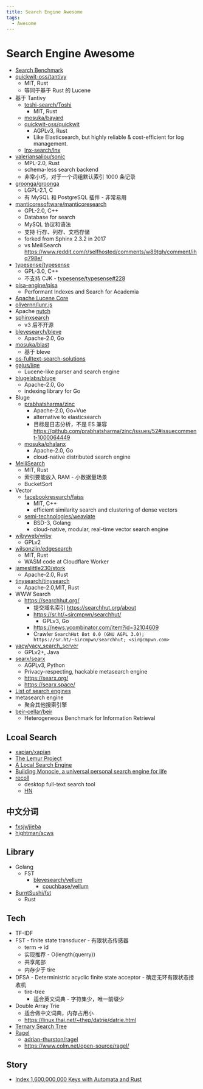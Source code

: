 ```yaml
---
title: Search Engine Awesome
tags:
  - Awesome
---
```


# Search Engine Awesome

- [Search Benchmark](https://mosuka.github.io/search-benchmark-game/)
- [quickwit-oss/tantivy](https://github.com/quickwit-oss/tantivy)
  - MIT, Rust
  - 等同于基于 Rust 的 Lucene
- 基于 Tantivy
  - [toshi-search/Toshi](https://github.com/toshi-search/Toshi)
    - MIT, Rust
  - [mosuka/bayard](https://github.com/mosuka/bayard)
  - [quickwit-oss/quickwit](https://github.com/quickwit-oss/quickwit)
    - AGPLv3, Rust
    - Like Elasticsearch, but highly reliable & cost-efficient for log management.
  - [lnx-search/lnx](https://github.com/lnx-search/lnx)
- [valeriansaliou/sonic](https://github.com/valeriansaliou/sonic)
  - MPL-2.0, Rust
  - schema-less search backend
  - 非常小巧，对于一个词组默认索引 1000 条记录
- [groonga/groonga](https://github.com/groonga/groonga)
  - LGPL-2.1, C
  - 有 MySQL 和 PostgreSQL 插件 - 非常易用
- [manticoresoftware/manticoresearch](./manticoresearch.md)
  - GPL-2.0, C++
  - Database for search
  - MySQL 协议和语法
  - 支持 行存、列存、文档存储
  - forked from Sphinx 2.3.2 in 2017
  - vs MeiliSearch https://www.reddit.com/r/selfhosted/comments/w89tgh/comment/ihq798e/
- [typesense/typesense](https://github.com/typesense/typesense)
  - GPL-3.0, C++
  - 不支持 CJK - [typesense/typesense#228](https://github.com/typesense/typesense/issues/228)
- [pisa-engine/pisa](https://github.com/pisa-engine/pisa)
  - Performant Indexes and Search for Academia
- [Apache Lucene Core](https://lucene.apache.org/core/)
- [olivernn/lunr.js](https://github.com/olivernn/lunr.js)
- Apache [nutch](https://nutch.apache.org/)
- [sphinxsearch](http://sphinxsearch.com/)
  - v3 后不开源
- [blevesearch/bleve](https://github.com/blevesearch/bleve)
  - Apache-2.0, Go
- [mosuka/blast](https://github.com/mosuka/blast)
  - 基于 bleve
- [os-fulltext-search-solutions](https://medevel.com/os-fulltext-search-solutions/)
- [gajus/liqe](https://github.com/gajus/liqe)
  - Lucene-like parser and search engine
- [blugelabs/bluge](https://github.com/blugelabs/bluge)
  - Apache-2.0, Go
  - indexing library for Go
- Bluge
  - [prabhatsharma/zinc](https://github.com/prabhatsharma/zinc)
    - Apache-2.0, Go+Vue
    - alternative to elasticsearch
    - 目标是日志分析，不是 ES 兼容 https://github.com/prabhatsharma/zinc/issues/52#issuecomment-1000064449
  - [mosuka/phalanx](https://github.com/mosuka/phalanx)
    - Apache-2.0, Go
    - cloud-native distributed search engine
- [MeiliSearch](https://github.com/meilisearch/MeiliSearch)
  - MIT, Rust
  - 索引要能放入 RAM - 小数据量场景
  - BucketSort
- Vector
  - [facebookresearch/faiss](https://github.com/facebookresearch/faiss)
    - MIT, C++
    - efficient similarity search and clustering of dense vectors
  - [semi-technologies/weaviate](https://github.com/semi-technologies/weaviate)
    - BSD-3, Golang
    - cloud-native, modular, real-time vector search engine
- [wibyweb/wiby](https://github.com/wibyweb/wiby)
  - GPLv2
- [wilsonzlin/edgesearch](https://github.com/wilsonzlin/edgesearch)
  - MIT, Rust
  - WASM code at Cloudflare Worker
- [jameslittle230/stork](https://github.com/jameslittle230/stork)
  - Apache-2.0, Rust
- [tinysearch/tinysearch](https://github.com/tinysearch/tinysearch)
  - Apache-2.0,MIT, Rust
- WWW Search
  - https://searchhut.org/
    - 提交域名索引 https://searchhut.org/about
    - https://sr.ht/~sircmpwn/searchhut/
      - GPLv3, Go
    - https://news.ycombinator.com/item?id=32104609
    - Crawler `SearchHut Bot 0.0 (GNU AGPL 3.0); https://sr.ht/~sircmpwn/searchhut; <sir@cmpwn.com>`
- [yacy/yacy_search_server](https://github.com/yacy/yacy_search_server)
  - GPLv2+, Java
- [searx/searx](https://github.com/searx/searx)
  - AGPLv3, Python
  - Privacy-respecting, hackable metasearch engine
  - https://searx.org/
  - https://searx.space/
- [List of search engines](https://en.wikipedia.org/wiki/List_of_search_engines)
- metasearch engine
  - 聚合其他搜索引擎
- [beir-cellar/beir](https://github.com/beir-cellar/beir)
  - Heterogeneous Benchmark for Information Retrieval

## Lcoal Search

- [xapian/xapian](https://github.com/xapian/xapian)
- [The Lemur Project](http://www.lemurproject.org/)
- [A Local Search Engine](https://siboehm.com/articles/21/a-local-search-engine)
- [Building Monocle, a universal personal search engine for life](https://thesephist.com/posts/monocle/)
- [recoll](https://www.lesbonscomptes.com/recoll/)
  - desktop full-text search tool
  - [HN](https://news.ycombinator.com/item?id=28950947)

## 中文分词

- [fxsjy/jieba](https://github.com/fxsjy/jieba)
- [hightman/scws](https://github.com/hightman/scws)

## Library

- Golang
  - FST
    - [blevesearch/vellum](https://github.com/blevesearch/vellum)
      - [couchbase/vellum](https://github.com/couchbase/vellum)
- [BurntSushi/fst](https://github.com/BurntSushi/fst)
  - Rust

## Tech

- TF-IDF
- FST - finite state transducer - 有限状态传感器
  - term -> id
  - 实现推荐 - O(length(querry))
  - 共享尾部
  - 内存少于 tire
- DFSA - Deterministric acyclic finite state acceptor - 确定无环有限状态接收机
  - tire-tree
    - 适合英文词典 - 字符集少，唯一前缀少
- Double Array Trie
  - 适合做中文词典，内存占用小
  - https://linux.thai.net/~thep/datrie/datrie.html
- [Ternary Search Tree](https://en.wikipedia.org/wiki/Ternary_search_tree)
- [Ragel](https://en.wikipedia.org/wiki/Ragel)
  - [adrian-thurston/ragel](https://github.com/adrian-thurston/ragel)
  - https://www.colm.net/open-source/ragel/

## Story

- [Index 1,600,000,000 Keys with Automata and Rust](https://blog.burntsushi.net/transducers/)
